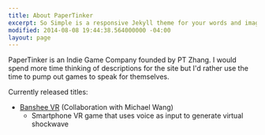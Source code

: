 ```yaml
---
title: About PaperTinker
excerpt: So Simple is a responsive Jekyll theme for your words and images.
modified: 2014-08-08 19:44:38.564000000 -04:00
layout: page
---
```


PaperTinker is an Indie Game Company founded by PT Zhang. I would spend more time thinking of descriptions for the site but I'd rather use the time to pump out games to speak for themselves.

Currently released titles:
- [Banshee VR](https://papertinker.com/games/banshee/) (Collaboration with Michael Wang)
  - Smartphone VR game that uses voice as input to generate virtual shockwave